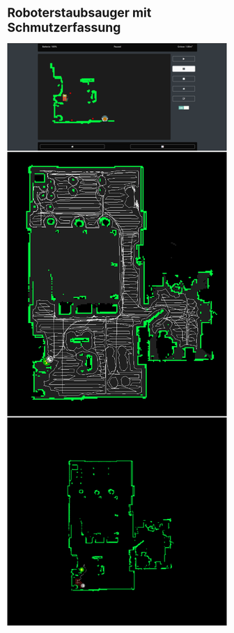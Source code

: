 # Roboterstaubsauger mit Schmutzerfassung

![alt text](https://github.com/TP2020CnC/Webinterface/blob/master/static/maps/zeug/3.png)
![alt text](https://github.com/TP2020CnC/Webinterface/blob/master/static/maps/zeug/1.png)
![alt text](https://github.com/TP2020CnC/Webinterface/blob/master/static/maps/zeug/2.gif)

